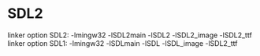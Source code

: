 # SDL2<br>
linker option SDL2: -lmingw32 -lSDL2main -lSDL2 -lSDL2_image -lSDL2_ttf <br>
linker option SDL1: -lmingw32 -lSDLmain -lSDL -lSDL_image -lSDL2_ttf



